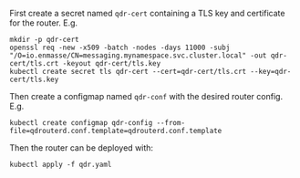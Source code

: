 First create a secret named `qdr-cert` containing a TLS key and
certificate for the router. E.g.

```
mkdir -p qdr-cert
openssl req -new -x509 -batch -nodes -days 11000 -subj "/O=io.enmasse/CN=messaging.mynamespace.svc.cluster.local" -out qdr-cert/tls.crt -keyout qdr-cert/tls.key
kubectl create secret tls qdr-cert --cert=qdr-cert/tls.crt --key=qdr-cert/tls.key
```

Then create a configmap named `qdr-conf` with the desired router
config. E.g.

```
kubectl create configmap qdr-config --from-file=qdrouterd.conf.template=qdrouterd.conf.template
```

Then the router can be deployed with:

```
kubectl apply -f qdr.yaml
```